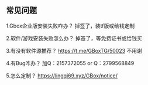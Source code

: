 ## 常见问题
1.Gbox企业版安装失败咋办？
掉签了，装tf版或给钱定制

2.软件/游戏安装失败怎么办？
掉签了，等免费证书或给钱买

3.有没有软件源推荐？
https://t.me/GBoxTG/50023 不用谢

4.有Bug咋办？
加Q：2157372055 or Q：2799568849

5.怎么定制？
https://lingqi69.xyz/GBox/notice/
